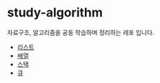 # study-algorithm

자료구조, 알고리즘을 공동 학습하며 정리하는 레포 입니다.<br>

- [리스트](./리스트.md)
- [배열](./배열.md)
- [스택](./스택.md)
- [큐](./큐.md)
